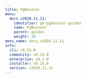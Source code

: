 ```yaml
---
title: PgBouncer
menu:
  docs_v2020.11.11:
    identifier: pb-pgbouncer-guides
    name: PgBouncer
    parent: guides
    weight: 10
menu_name: docs_v2020.11.11
info:
  cli: v0.15.0
  community: v0.15.0
  enterprise: v0.2.0
  installer: v0.15.0
  version: v2020.11.11
---
```


